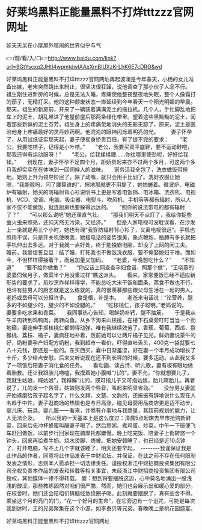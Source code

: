 # 好莱坞黑料正能量黑料不打烊tttzzz官网网址
娃天天呆在小屋屋外喧闹的世界似乎与气

👉/观/看/入/口👉http://www.baidu.com/link?url=9GtYscxq2JHtl4wpmtdwIAAxXmBlUXzKrLhK6E7cDRO&wd

好莱坞黑料正能量黑料不打烊tttzzz官网网址再起波澜是今年春天，小杨的女儿准备出嫁，老宋突然跳出来制止，很坚决很狂躁，说他调查了那小伙子人品不行。
祖生刚住进新房的时候，总是无法入睡，疼痛使他整夜整夜地失眠，整个人像霜打的茄子，无精打采。他的这种颓废状态一直延续到今年春天一个阳光明媚的早晨。那天，祖生的新房前，开来了一辆装着满满泥土的拖拉机。几个人，手忙脚乱地把车上的泥土，胡乱堆进了他屋前屋后那两条绿化带里。望着这些黑黝黝的泥土，闻着那些新鲜的泥土芬芳，祖生身上的疼痛忽地消失的无影无踪了，原来，泥土是医治他身上疼痛最好的灵丹妙药啊。他混沌的眼神闪烁着明亮的光。
　　妻子怀孕了，从用试纸证实那天起，妻子便摇身娇贵百倍，有了提不完的要求：　　“老公，我要吃桔子，记得是小叶桔。”　　“老公，我要买双平底鞋，要不运动鞋吧，那我还得有运动服呀！”　　“老公，给我揉揉腰……你往哪里使劲呢，好好给我揉。”　　到现在，妻子怀孕不足四个月，距娇贵起来亦不过两个多月，可这两个多月我却实实在在体味到一回伺候人的滋味。　　家务活我全包了，洗衣做饭带擦地。她则上升为领导阶层了，除了动嘴，就只会用手比划了。洗好衣服让她晾，“我能晾吗，闪了腰算谁的”，擦地那就更不用提了，她怕蜷着。微波炉、电磁炉有辐射，她买的防辐射背心衫说明书上更是写着电饭锅、电冰箱、洗衣机、电视机、VCD、空调、电脑、吸尘器、电熨斗、吹风机、手机等等都有辐射，所以人家不仅不能做饭，就连厨房也要躲得远远的。　　“照你的说法带电的都有辐射了？”　　“可以那么说吧”她还理直气壮。　　“那我们明天不点灯了，我给你捉些萤火虫来照亮，还纯天然无污染，又经济。”　　但是人家电视可没耽误看，在沙发上一坐就是两三个小时，她也有理“我穿防辐射背心衫了，又离电视很远”。手机也照用不误，只是开关机使唤我，她接电话的姿势很美，象点鞭炮，胳膊有多长就把手机伸出去多远。对于我就一点好处，终于能独霸电脑，却没了上网的闲工夫。　　婚前，我曾信誓旦旦：结了婚，打死我也不做饭洗衣服，要不俺娶媳妇干啥。而如今，不但样样得接着干，而且加量又加码。　　“老婆，今晚想吃什么？”　　“不知道”　　“要不给你做鱼？”　　“你应该上网查查孕妇食谱，照那个做”，“王哓燕的婆婆伺候月子，做菜半个月没重过样”瞧这派头。　　看来，家常便饭已经不适应新形势的要求了，煎炒烹炸样样得学，不能总吃大米干饭和面条，蒸食不做也不行。也许有些男人的厨艺就是这么练就的，真的很羡慕那些跟父母生活在一起的男人，老妈或岳母可以分担许多。　　食是根，补是本。　　老爸来电话说：“论营养，腿多的不如腿少的，腿少的不如没腿的。”　　“吃核桃仁，孩子聪明。”老妈说的。　　妻要多吃水果和青菜。　　我同事热心告知，喝鲜奶补钙，腿不抽筋。　　于是我从牛羊肉转到鸡鸭肉，再转向鱼。从乡下淘来山核桃，在楼下石桌旁叮叮当当一个劲地砸，妻连伸手抠核桃仁都懒得动弹，唯有我继续效劳了。香蕉、葡萄、西瓜、猕猴桃、荔枝、橘子，妻疯狂地补着，饭前她可以让两斤橘子见光。鲜奶妻说蒙牛的好，奶粉要孕产妇配方奶粉，我到超市一看价，吓得直吐舌头，400克一袋就要七八十元钱，那还是一般的。东买西买，囊中日渐羞涩，好在妻一个半月成功增长了十斤，多少给点安慰。后来又听说现在还不到长秤的时候，要多运动。从此我又多了一项饭后陪妻子消化食的任务。　　看动画、读古诗、听儿歌，妻有板有眼地做着胎教。还让我跟胎儿唠嗑，我摸着她小腹喊“儿的”，妻不允，“你就想要儿子，我就生姑娘，喊姑娘”，我辩解“儿的，既可指儿子又可指姑娘，胎儿嘛胎儿。再者说了，儿的发一个唇音，姑娘则发两个唇音，叫起来明显省劲。”　　没分男女妻就开始琢磨给孩子起名字了，什么文赫、文楚、文韵的，还振振有辞地说什么现在人名趋于中性。妻子逛商场的热情也是与日高涨，碰见母婴用品商店更是迈不动步，婴儿床、玩具、婴儿服一一看来，并煞有介事地与我商量，其超前规划的能力，让人无法企及。　　所以我的一天基本上是这么度过：清晨5点起床去早市抢购新鲜菜，回来后先冲杯蜂蜜叫醒妻子喝了，然后熬粥、煮鸡蛋、炒菜。中午一下班便飞车赶回做饭，以前步行回家现在骑摩托都嫌慢。晚上吃完饭、陪妻子上街转悠一个钟头，回来再给煮牛奶、烧水烫脚、焐被。把她安顿睡了，也已经是近10点钟了，打开电脑，写不上几个字就该睡了，明天还要早起。　--------我谨保证我是此作品的作者，同意将此作品发表于中财论坛。并保证，在此之前不存在任何限制发表之情形，否则本人愿承担一切法律责任。谨授权浙江中财招商投资集团有限公司全权负责本作品的发表和转载等相关事宜，未经浙江中财招商投资集团有限公司授权，其他媒体一律不得转载。
酸：想到将要摆脱这边，心中莫名地涌出一股浅浅的酸涩。那些教练固然对咱们很严酷，然而，她们也会展示出和缓心爱的部分。在校舍时，她们还会陪咱们猜脑经急绕圈子呢。此刻就要摆脱了，真有些舍不得。
乘坐这个月的亮门的门，“花一个好月的生命”，在它旁边有一个诅咒，可能是每次我到达时，王的兄弟聚集在这个小源，如李泰贝等兄弟。春晚晚上是桃花园盛宴。

好莱坞黑料正能量黑料不打烊tttzzz官网网址

